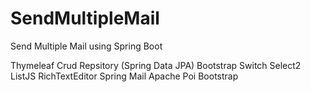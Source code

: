# SendMultipleMail
Send Multiple Mail using Spring Boot

Thymeleaf
Crud Repsitory (Spring Data JPA)
Bootstrap Switch
Select2
ListJS
RichTextEditor
Spring Mail
Apache Poi
Bootstrap
